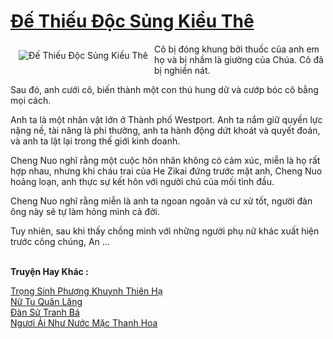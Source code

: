 <a href="https://truyentiki.com/de-thieu-doc-sung-kieu-the.30410/" title="Đế Thiếu Độc Sủng Kiều Thê"><h1>Đế Thiếu Độc Sủng Kiều Thê</h1></a><div style="display:table"><img align="right" style="float: left; padding: 10px;" src="https://truyentiki.com/a/img/str/src/30410.jpg" alt="Đế Thiếu Độc Sủng Kiều Thê">Cô bị đóng khung bởi thuốc của anh em họ và bị nhầm là giường của Chúa. Cô đã bị nghiền nát. <p></p> Sau đó, anh cưới cô, biến thành một con thú hung dữ và cướp bóc cô bằng mọi cách. <p></p> Anh ta là một nhân vật lớn ở Thành phố Westport. Anh ta nắm giữ quyền lực nặng nề, tài năng là phi thường, anh ta hành động dứt khoát và quyết đoán, và anh ta lật lại trong thế giới kinh doanh. <p></p> Cheng Nuo nghĩ rằng một cuộc hôn nhân không có cảm xúc, miễn là họ rất hợp nhau, nhưng khi cháu trai của He Zikai đứng trước mặt anh, Cheng Nuo hoảng loạn, anh thực sự kết hôn với người chú của mối tình đầu. <p></p> Cheng Nuo nghĩ rằng miễn là anh ta ngoan ngoãn và cư xử tốt, người đàn ông này sẽ tự làm hỏng mình cả đời. <p></p> Tuy nhiên, sau khi thấy chồng mình với những người phụ nữ khác xuất hiện trước công chúng, An ...</div><p><br><b>Truyện Hay Khác :</b></p><a href="https://truyentiki.com/trong-sinh-phuong-khuynh-thien-ha.30409/" alt="Trọng Sinh Phượng Khuynh Thiên Hạ">Trọng Sinh Phượng Khuynh Thiên Hạ</a><br/><a href="https://github.com/nownovels/truyenhay/tree/master/truyenhay/30682/README.md" alt="Nữ Tu Quân Lăng">Nữ Tu Quân Lăng</a><br/><a href="https://truyentiki.wordpress.com/2020/06/08/dan-su-tranh-ba/" alt="Đàn Sử Tranh Bá">Đàn Sử Tranh Bá</a><br/><a href="https://github.com/nownovels/top500/tree/master/truyenhay/33639/" alt="Ngươi Ái Như Nước Mặc Thanh Hoa">Ngươi Ái Như Nước Mặc Thanh Hoa</a><br/>